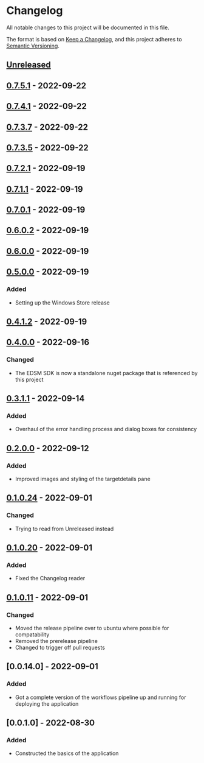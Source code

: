 # Changelog

All notable changes to this project will be documented in this file.

The format is based on [Keep a Changelog](https://keepachangelog.com/en/1.0.0/),
and this project adheres to [Semantic Versioning](https://semver.org/spec/v2.0.0.html).

## [Unreleased]

## [0.7.5.1] - 2022-09-22

## [0.7.4.1] - 2022-09-22

## [0.7.3.7] - 2022-09-22

## [0.7.3.5] - 2022-09-22

## [0.7.2.1] - 2022-09-19

## [0.7.1.1] - 2022-09-19

## [0.7.0.1] - 2022-09-19

## [0.6.0.2] - 2022-09-19

## [0.6.0.0] - 2022-09-19

## [0.5.0.0] - 2022-09-19

### Added

-   Setting up the Windows Store release

## [0.4.1.2] - 2022-09-19

## [0.4.0.0] - 2022-09-16

### Changed

-   The EDSM SDK is now a standalone nuget package that is referenced by this project

## [0.3.1.1] - 2022-09-14

### Added

-   Overhaul of the error handling process and dialog boxes for consistency

## [0.2.0.0] - 2022-09-12

### Added

-   Improved images and styling of the targetdetails pane

## [0.1.0.24] - 2022-09-01

### Changed

-   Trying to read from Unreleased instead

## [0.1.0.20] - 2022-09-01

### Added

-   Fixed the Changelog reader

## [0.1.0.11] - 2022-09-01

### Changed

-   Moved the release pipeline over to ubuntu where possible for compatability
-   Removed the prerelease pipeline
-   Changed to trigger off pull requests

## [0.0.14.0] - 2022-09-01

### Added

-   Got a complete version of the workflows pipeline up and running for deploying the application

## [0.0.1.0] - 2022-08-30

### Added

-   Constructed the basics of the application

[Unreleased]: https://github.com/JeremyBarber/EDSystemTriangulationTool/compare/0.7.5.1...HEAD

[0.7.5.1]: https://github.com/JeremyBarber/EDSystemTriangulationTool/compare/0.7.4.1...0.7.5.1

[0.7.4.1]: https://github.com/JeremyBarber/EDSystemTriangulationTool/compare/0.7.3.7...0.7.4.1

[0.7.3.7]: https://github.com/JeremyBarber/EDSystemTriangulationTool/compare/0.7.3.5...0.7.3.7

[0.7.3.5]: https://github.com/JeremyBarber/EDSystemTriangulationTool/compare/0.7.2.1...0.7.3.5

[0.7.2.1]: https://github.com/JeremyBarber/EDSystemTriangulationTool/compare/0.7.1.1...0.7.2.1

[0.7.1.1]: https://github.com/JeremyBarber/EDSystemTriangulationTool/compare/0.7.0.1...0.7.1.1

[0.7.0.1]: https://github.com/JeremyBarber/EDSystemTriangulationTool/compare/0.6.0.2...0.7.0.1

[0.6.0.2]: https://github.com/JeremyBarber/EDSystemTriangulationTool/compare/0.6.0.0...0.6.0.2

[0.6.0.0]: https://github.com/JeremyBarber/EDSystemTriangulationTool/compare/0.5.0.0...0.6.0.0

[0.5.0.0]: https://github.com/JeremyBarber/EDSystemTriangulationTool/compare/0.4.1.2...0.5.0.0

[0.4.1.2]: https://github.com/JeremyBarber/EDSystemTriangulationTool/compare/0.4.0.0...0.4.1.2

[0.4.0.0]: https://github.com/JeremyBarber/EDSystemTriangulationTool/compare/0.3.1.1...0.4.0.0

[0.3.1.1]: https://github.com/JeremyBarber/EDSystemTriangulationTool/compare/0.2.0.0...0.3.1.1

[0.3.0.0]: https://github.com/JeremyBarber/EDSystemTriangulationTool/compare/0.2.0.0...0.3.0.0

[0.2.0.0]: https://github.com/JeremyBarber/EDSystemTriangulationTool/compare/0.1.0.24...0.2.0.0

[0.1.0.24]: https://github.com/JeremyBarber/EDSystemTriangulationTool/compare/0.1.0.20...0.1.0.24

[0.1.0.20]: https://github.com/JeremyBarber/EDSystemTriangulationTool/compare/0.1.0.11...0.1.0.20

[0.1.0.13]: https://github.com/JeremyBarber/EDSystemTriangulationTool/compare/0.1.0.11...0.1.0.13

[0.1.0.11]: https://github.com/JeremyBarber/EDSystemTriangulationTool/compare/0.0.14.0...0.1.0.11

[0.1.0.6]: https://github.com/JeremyBarber/EDSystemTriangulationTool/compare/0.1.0.1...0.1.0.6

[0.1.0.1]: https://github.com/JeremyBarber/EDSystemTriangulationTool/compare/0.0.14.0...0.1.0.1

[0.1.0.0]: https://github.com/JeremyBarber/EDSystemTriangulationTool/compare/0.0.14...0.1.0.0

[0.0.14]: https://github.com/JeremyBarber/EDSystemTriangulationTool/compare/0.0.14.0...0.0.14

[0.0.14]: https://github.com/JeremyBarber/EDSystemTriangulationTool/compare/0.0.14.0...0.0.14

[0.0.14]: https://github.com/JeremyBarber/EDSystemTriangulationTool/compare/0.0.14.0...0.0.14

[0.0.14]: https://github.com/JeremyBarber/EDSystemTriangulationTool/compare/0.0.1...0.0.14
